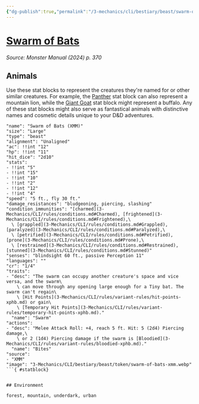 ```yaml
---
{"dg-publish":true,"permalink":"/3-mechanics/cli/bestiary/beast/swarm-of-bats-xmm/","tags":["ttrpg-cli/compendium/src/5e/xmm","ttrpg-cli/monster/cr/1-4","ttrpg-cli/monster/environment/forest","ttrpg-cli/monster/environment/mountain","ttrpg-cli/monster/environment/underdark","ttrpg-cli/monster/environment/urban","ttrpg-cli/monster/size/large","ttrpg-cli/monster/type/beast"],"noteIcon":""}
---
```


# [Swarm of Bats](3-Mechanics\CLI\bestiary\beast/swarm-of-bats-xmm.md)
*Source: Monster Manual (2024) p. 370*  

## Animals

Use these stat blocks to represent the creatures they're named for or other similar creatures. For example, the [Panther](3-Mechanics/CLI/bestiary/beast/panther-xmm.md) stat block can also represent a mountain lion, while the [Giant Goat](3-Mechanics/CLI/bestiary/beast/giant-goat-xmm.md) stat block might represent a buffalo. Any of these stat blocks might also serve as fantastical animals with distinctive names and cosmetic details unique to your D&D adventures.

```statblock
"name": "Swarm of Bats (XMM)"
"size": "Large"
"type": "beast"
"alignment": "Unaligned"
"ac": !!int "12"
"hp": !!int "11"
"hit_dice": "2d10"
"stats":
- !!int "5"
- !!int "15"
- !!int "10"
- !!int "2"
- !!int "12"
- !!int "4"
"speed": "5 ft., fly 30 ft."
"damage_resistances": "bludgeoning, piercing, slashing"
"condition_immunities": "[charmed](3-Mechanics/CLI/rules/conditions.md#Charmed), [frightened](3-Mechanics/CLI/rules/conditions.md#Frightened),\
  \ [grappled](3-Mechanics/CLI/rules/conditions.md#Grappled), [paralyzed](3-Mechanics/CLI/rules/conditions.md#Paralyzed),\
  \ [petrified](3-Mechanics/CLI/rules/conditions.md#Petrified), [prone](3-Mechanics/CLI/rules/conditions.md#Prone),\
  \ [restrained](3-Mechanics/CLI/rules/conditions.md#Restrained), [stunned](3-Mechanics/CLI/rules/conditions.md#Stunned)"
"senses": "blindsight 60 ft., passive Perception 11"
"languages": ""
"cr": "1/4"
"traits":
- "desc": "The swarm can occupy another creature's space and vice versa, and the swarm\
    \ can move through any opening large enough for a Tiny bat. The swarm can't regain\
    \ [Hit Points](3-Mechanics/CLI/rules/variant-rules/hit-points-xphb.md) or gain\
    \ [Temporary Hit Points](3-Mechanics/CLI/rules/variant-rules/temporary-hit-points-xphb.md)."
  "name": "Swarm"
"actions":
- "desc": "Melee Attack Roll: +4, reach 5 ft. Hit: 5 (2d4) Piercing damage,\
    \ or 2 (1d4) Piercing damage if the swarm is [Bloodied](3-Mechanics/CLI/rules/variant-rules/bloodied-xphb.md)."
  "name": "Bites"
"source":
- "XMM"
"image": "3-Mechanics/CLI/bestiary/beast/token/swarm-of-bats-xmm.webp"
```{ #statblock}


## Environment

forest, mountain, underdark, urban